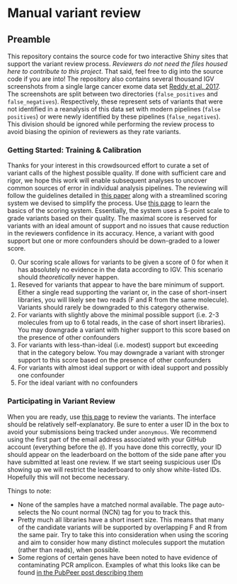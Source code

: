 # Manual variant review

## Preamble

This repository contains the source code for two interactive Shiny sites that support the variant review process. _Reviewers do not need the files housed here to contribute to this project_. That said, feel free to dig into the source code if you are into! The repository also contains several thousand IGV screenshots from a single large cancer exome data set [Reddy et al, 2017](https://pubmed.ncbi.nlm.nih.gov/28985567/). The screenshots are split between two directories (`false_positives` and `false_negatives`). Respectively, these represent sets of variants that were not identified in a reanalysis of this data set with modern pipelines (`false positives`) or were newly identified by these pipelines (`false_negatives`). This division should be ignored while performing the review process to avoid biasing the opinion of reviewers as they rate variants. 

### Getting Started: Training & Calibration

Thanks for your interest in this crowdsourced effort to curate a set of variant calls of the highest possible quality. If done with sufficient care and rigor, we hope this work will enable subsequent analyses to uncover common sources of error in individual analysis pipelines. The reviewing will follow the guidelines detailed in [this paper](https://www.gimjournal.org/article/S1098-3600(21)00974-6/fulltext#ec0015) along with a streamlined scoring system we devised to simplify the process. Use [this page](https://shiny.rcg.sfu.ca/u/rdmorin/calibrate/) to learn the basics of the scoring system. Essentially, the system uses a 5-point scale to grade variants based on their quality. The maximal score is reserved for variants with an ideal amount of support and no issues that cause reduction in the reviewers confidence in its accuracy. Hence, a variant with good support but one or more confounders should be down-graded to a lower score.

0. Our scoring scale allows for variants to be given a score of 0 for when it has absolutely no evidence in the data according to IGV. This scenario should _theoretically_ never happen.
1. Reseved for variants that appear to have the bare minimum of support. Either a single read supporting the variant or, in the case of short-insert libraries, you will likely see two reads (F and R from the same molecule). Variants should rarely be downgraded to this category otherwise.
2. For variants with slightly above the minimal possible support (i.e. 2-3 molecules from up to 6 total reads, in the case of short insert libraries). You may downgrade a variant with higher support to this score based on the presence of other confounders 
3. For variants with less-than-ideal (i.e. modest) support but exceeding that in the category below. You may downgrade a variant with stronger support to this score based on the presence of other confounders 
4. For variants with almost ideal support or with ideal support and possibly one confounder
5. For the ideal variant with no confounders


### Participating in Variant Review

When you are ready, use [this page](https://shiny.rcg.sfu.ca/u/rdmorin/llmpp_shiny/) to review the variants. The interface should be relatively self-explanatory. Be sure to enter a user ID in the box to avoid your submissions being tracked under `anonymous`. We recommend using the first part of the email address associated with your GitHub account (everything before the `@`). If you have done this correctly, your ID should appear on the leaderboard on the bottom of the side pane after you have submitted at least one review. If we start seeing suspicious user IDs showing up we will restrict the leaderboard to only show white-listed IDs. Hopefully this will not become necessary.  

Things to note: 

* None of the samples have a matched normal available. The page auto-selects the No count normal (NCN) tag for you to track this. 
* Pretty much all libraries have a short insert size. This means that many of the candidate variants will be supported by overlapping F and R from the same pair. Try to take this into consideration when using the scoring and aim to consider how many distinct molecules support the mutation (rather than reads), when possible.
* Some regions of certain genes have been noted to have evidence of contaminating PCR amplicon. Examples of what this looks like can be found [in the PubPeer post describing them](https://pubpeer.com/publications/E61AC72AE0402C6A62A84E36ED2AEA#1)

